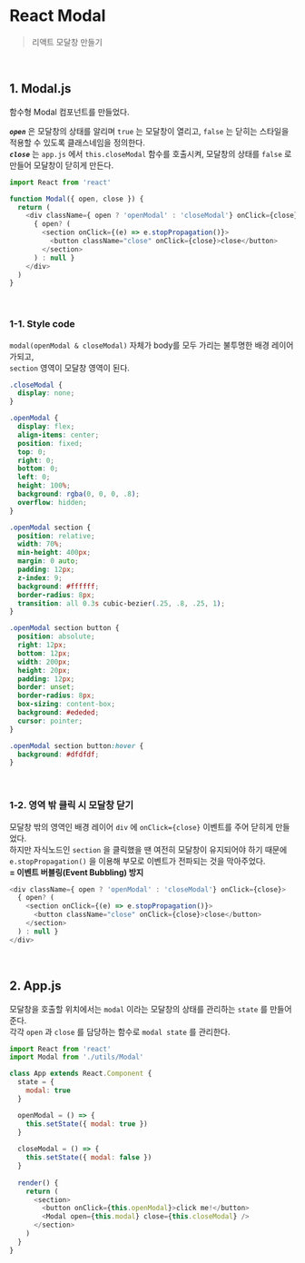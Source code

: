 # React Modal

> 리액트 모달창 만들기

<br/>

## 1. Modal.js

함수형 Modal 컴포넌트를 만들었다.

***`open`*** 은 모달창의 상태를 알리며  `true` 는 모달창이 열리고, `false` 는 닫히는 스타일을 적용할 수 있도록 클래스네임을 정의한다.  
***`close`*** 는 `app.js` 에서 `this.closeModal` 함수를 호출시켜, 모달창의 상태를 `false` 로 만들어 모달창이 닫히게 만든다.

```javascript
import React from 'react'

function Modal({ open, close }) {
  return (
    <div className={ open ? 'openModal' : 'closeModal'} onClick={close}>
      { open? (
        <section onClick={(e) => e.stopPropagation()}>
          <button className="close" onClick={close}>close</button>
        </section>
      ) : null }
    </div>
  )
}
```
<br/>

### 1-1. Style code
`modal(openModal & closeModal)` 자체가 body를 모두 가리는 불투명한 배경 레이어가되고,  
`section` 영역이 모달창 영역이 된다.

```css
.closeModal {
  display: none;
}

.openModal {
  display: flex;
  align-items: center;
  position: fixed;
  top: 0;
  right: 0;
  bottom: 0;
  left: 0;
  height: 100%;
  background: rgba(0, 0, 0, .8);
  overflow: hidden;
}

.openModal section {
  position: relative;
  width: 70%;
  min-height: 400px;
  margin: 0 auto;
  padding: 12px;
  z-index: 9;
  background: #ffffff;
  border-radius: 8px;
  transition: all 0.3s cubic-bezier(.25, .8, .25, 1);
}

.openModal section button {
  position: absolute;
  right: 12px;
  bottom: 12px;
  width: 200px;
  height: 20px;
  padding: 12px;
  border: unset;
  border-radius: 8px;
  box-sizing: content-box;
  background: #ededed;
  cursor: pointer;
}

.openModal section button:hover {
  background: #dfdfdf;
}
```
<br/>

### 1-2. 영역 밖 클릭 시 모달창 닫기
모달창 밖의 영역인 배경 레이어 `div` 에 `onClick={close}` 이벤트를 주어 닫히게 만들었다.  
하지만 자식노드인 `section` 을 클릭했을 땐 여전히 모달창이 유지되어야 하기 때문에 `e.stopPropagation()` 을 이용해 부모로 이벤트가 전파되는 것을 막아주었다.  
**= 이벤트 버블링(Event Bubbling) 방지**

```javascript
<div className={ open ? 'openModal' : 'closeModal'} onClick={close}>
  { open? (
    <section onClick={(e) => e.stopPropagation()}>
      <button className="close" onClick={close}>close</button>
    </section>
  ) : null }
</div>
```
<br/>

## 2. App.js
모달창을 호출할 위치에서는 `modal` 이라는 모달창의 상태를 관리하는 `state` 를 만들어준다.  
각각 `open` 과 `close` 를 담당하는 함수로 `modal state` 를 관리한다.

```javascript
import React from 'react'
import Modal from './utils/Modal'

class App extends React.Component {
  state = {
    modal: true
  }

  openModal = () => {
    this.setState({ modal: true })
  }
  
  closeModal = () => {
    this.setState({ modal: false })
  }
  
  render() {
    return (
      <section>
        <button onClick={this.openModal}>click me!</button>
        <Modal open={this.modal} close={this.closeModal} />
      </section>
    )
  }
}
```





 
